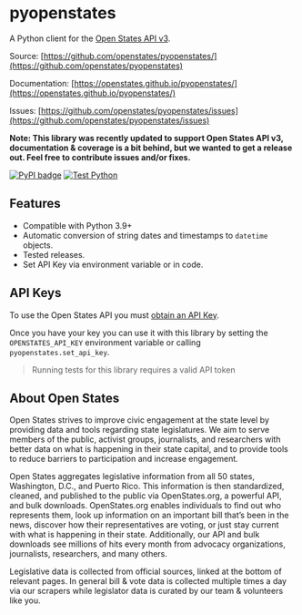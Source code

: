 # pyopenstates

A Python client for the [Open States API v3](https://v3.openstates.org/docs).

Source: [https://github.com/openstates/pyopenstates/](https://github.com/openstates/pyopenstates)

Documentation: [https://openstates.github.io/pyopenstates/](https://openstates.github.io/pyopenstates/)

Issues: [https://github.com/openstates/pyopenstates/issues](https://github.com/openstates/pyopenstates/issues)

**Note: This library was recently updated to support Open States API v3, documentation & coverage is a bit behind, but we wanted to get a release out.  Feel free to contribute issues and/or fixes.**

[![PyPI badge](https://badge.fury.io/py/pyopenstates.svg)](https://badge.fury.io/py/pyopenstates)
[![Test Python](https://github.com/openstates/pyopenstates/actions/workflows/main.yml/badge.svg)](https://github.com/openstates/pyopenstates/actions/workflows/main.yml)

## Features

- Compatible with Python 3.9+
- Automatic conversion of string dates and timestamps to ``datetime`` objects.
- Tested releases.
- Set API Key via environment variable or in code.

## API Keys

To use the Open States API you must [obtain an API Key](https://openstates.org/accounts/register/).

Once you have your key you can use it with this library by setting the ``OPENSTATES_API_KEY`` environment variable or calling ``pyopenstates.set_api_key``.

> Running tests for this library requires a valid API token

## About Open States

Open States strives to improve civic engagement at the state level by providing data and tools regarding state legislatures. We aim to serve members of the public, activist groups, journalists, and researchers with better data on what is happening in their state capital, and to provide tools to reduce barriers to participation and increase engagement.

Open States aggregates legislative information from all 50 states, Washington, D.C., and Puerto Rico. This information is then standardized, cleaned, and published to the public via OpenStates.org, a powerful API, and bulk downloads. OpenStates.org enables individuals to find out who represents them, look up information on an important bill that’s been in the news, discover how their representatives are voting, or just stay current with what is happening in their state. Additionally, our API and bulk downloads see millions of hits every month from advocacy organizations, journalists, researchers, and many others.

Legislative data is collected from official sources, linked at the bottom of relevant pages. In general bill & vote data is collected multiple times a day via our scrapers while legislator data is curated by our team & volunteers like you.

